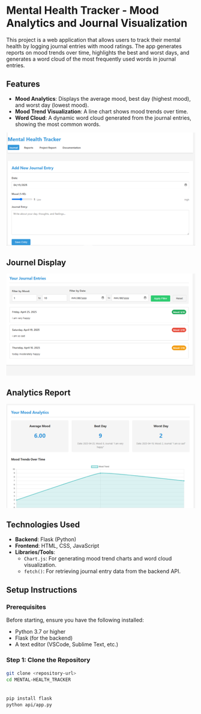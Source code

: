 # Mental Health Tracker - Mood Analytics and Journal Visualization

This project is a web application that allows users to track their mental health by logging journal entries with mood ratings. The app generates reports on mood trends over time, highlights the best and worst days, and generates a word cloud of the most frequently used words in journal entries.

## Features

- **Mood Analytics**: Displays the average mood, best day (highest mood), and worst day (lowest mood).
- **Mood Trend Visualization**: A line chart shows mood trends over time.
- **Word Cloud**: A dynamic word cloud generated from the journal entries, showing the most common words.

![Alt Text](images/frontend1.PNG)
## Journel Display
![Alt Text](images/journel.PNG)
## Analytics Report
![Alt Text](images/Mood%20analytics.PNG)



## Technologies Used

- **Backend**: Flask (Python)
- **Frontend**: HTML, CSS, JavaScript
- **Libraries/Tools**:
  - `Chart.js`: For generating mood trend charts and word cloud visualization.
  - `fetch()`: For retrieving journal entry data from the backend API.



## Setup Instructions

### Prerequisites

Before starting, ensure you have the following installed:

- Python 3.7 or higher
- Flask (for the backend)
- A text editor (VSCode, Sublime Text, etc.)

### Step 1: Clone the Repository

```bash
git clone <repository-url>
cd MENTAL-HEALTH_TRACKER


pip install flask
python api/app.py
